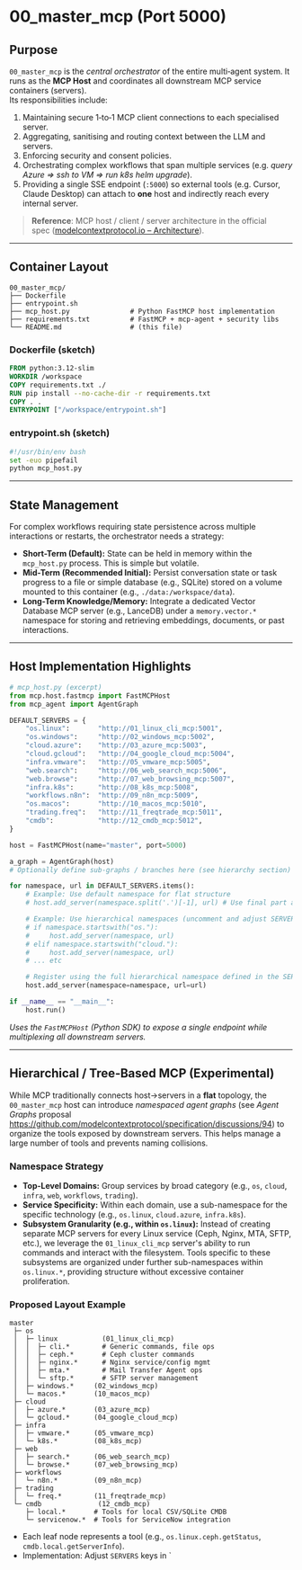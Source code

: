 # 00_master_mcp (Port 5000)

## Purpose
`00_master_mcp` is the *central orchestrator* of the entire multi‑agent system.  It runs as the **MCP Host** and coordinates all downstream MCP service containers (servers).  
Its responsibilities include:

1. Maintaining secure 1‑to‑1 MCP client connections to each specialised server.
2. Aggregating, sanitising and routing context between the LLM and servers.
3. Enforcing security and consent policies.
4. Orchestrating complex workflows that span multiple services (e.g. *query Azure ⇒ ssh to VM ⇒ run k8s helm upgrade*).
5. Providing a single SSE endpoint (`:5000`) so external tools (e.g. Cursor, Claude Desktop) can attach to **one** host and indirectly reach every internal server.

> **Reference**: MCP host / client / server architecture in the official spec ([modelcontextprotocol.io – Architecture](https://modelcontextprotocol.io/specification/2025-03-26/architecture)).

---

## Container Layout

```
00_master_mcp/
├── Dockerfile
├── entrypoint.sh
├── mcp_host.py               # Python FastMCP host implementation
├── requirements.txt          # FastMCP + mcp‑agent + security libs
└── README.md                 # (this file)
```

### Dockerfile (sketch)
```dockerfile
FROM python:3.12-slim
WORKDIR /workspace
COPY requirements.txt ./
RUN pip install --no-cache-dir -r requirements.txt
COPY . .
ENTRYPOINT ["/workspace/entrypoint.sh"]
```

### entrypoint.sh (sketch)
```bash
#!/usr/bin/env bash
set -euo pipefail
python mcp_host.py
```

---

## State Management

For complex workflows requiring state persistence across multiple interactions or restarts, the orchestrator needs a strategy:

- **Short-Term (Default):** State can be held in memory within the `mcp_host.py` process. This is simple but volatile.
- **Mid-Term (Recommended Initial):** Persist conversation state or task progress to a file or simple database (e.g., SQLite) stored on a volume mounted to this container (e.g., `./data:/workspace/data`).
- **Long-Term Knowledge/Memory:** Integrate a dedicated Vector Database MCP server (e.g., LanceDB) under a `memory.vector.*` namespace for storing and retrieving embeddings, documents, or past interactions.

---

## Host Implementation Highlights

```python
# mcp_host.py (excerpt)
from mcp.host.fastmcp import FastMCPHost
from mcp_agent import AgentGraph

DEFAULT_SERVERS = {
    "os.linux":       "http://01_linux_cli_mcp:5001",
    "os.windows":     "http://02_windows_mcp:5002",
    "cloud.azure":    "http://03_azure_mcp:5003",
    "cloud.gcloud":   "http://04_google_cloud_mcp:5004",
    "infra.vmware":   "http://05_vmware_mcp:5005",
    "web.search":     "http://06_web_search_mcp:5006",
    "web.browse":     "http://07_web_browsing_mcp:5007",
    "infra.k8s":      "http://08_k8s_mcp:5008",
    "workflows.n8n":  "http://09_n8n_mcp:5009",
    "os.macos":       "http://10_macos_mcp:5010",
    "trading.freq":   "http://11_freqtrade_mcp:5011",
    "cmdb":           "http://12_cmdb_mcp:5012",
}

host = FastMCPHost(name="master", port=5000)

a_graph = AgentGraph(host)
# Optionally define sub‑graphs / branches here (see hierarchy section)

for namespace, url in DEFAULT_SERVERS.items():
    # Example: Use default namespace for flat structure
    # host.add_server(namespace.split('.')[-1], url) # Use final part as namespace for flat view

    # Example: Use hierarchical namespaces (uncomment and adjust SERVERS keys)
    # if namespace.startswith("os."):
    #     host.add_server(namespace, url)
    # elif namespace.startswith("cloud."):
    #     host.add_server(namespace, url)
    # ... etc

    # Register using the full hierarchical namespace defined in the SERVERS dictionary keys
    host.add_server(namespace=namespace, url=url)

if __name__ == "__main__":
    host.run()
```

*Uses the `FastMCPHost` (Python SDK) to expose a single endpoint while multiplexing all downstream servers.*

---

## Hierarchical / Tree‑Based MCP (Experimental)

While MCP traditionally connects host→servers in a **flat** topology, the `00_master_mcp` host can introduce *namespaced agent graphs* (see *Agent Graphs* proposal <https://github.com/modelcontextprotocol/specification/discussions/94>) to organize the tools exposed by downstream servers. This helps manage a large number of tools and prevents naming collisions.

### Namespace Strategy

- **Top-Level Domains:** Group services by broad category (e.g., `os`, `cloud`, `infra`, `web`, `workflows`, `trading`).
- **Service Specificity:** Within each domain, use a sub-namespace for the specific technology (e.g., `os.linux`, `cloud.azure`, `infra.k8s`).
- **Subsystem Granularity (e.g., within `os.linux`):** Instead of creating separate MCP servers for every Linux service (Ceph, Nginx, MTA, SFTP, etc.), we leverage the `01_linux_cli_mcp` server's ability to run commands and interact with the filesystem. Tools specific to these subsystems are organized under further sub-namespaces within `os.linux.*`, providing structure without excessive container proliferation.

### Proposed Layout Example
```
master
 ├─ os
 │  ├─ linux           (01_linux_cli_mcp)
 │  │  ├─ cli.*        # Generic commands, file ops
 │  │  ├─ ceph.*       # Ceph cluster commands
 │  │  ├─ nginx.*      # Nginx service/config mgmt
 │  │  ├─ mta.*        # Mail Transfer Agent ops
 │  │  └─ sftp.*       # SFTP server management
 │  ├─ windows.*     (02_windows_mcp)
 │  └─ macos.*       (10_macos_mcp)
 ├─ cloud
 │  ├─ azure.*       (03_azure_mcp)
 │  └─ gcloud.*      (04_google_cloud_mcp)
 ├─ infra
 │  ├─ vmware.*      (05_vmware_mcp)
 │  └─ k8s.*         (08_k8s_mcp)
 ├─ web
 │  ├─ search.*      (06_web_search_mcp)
 │  └─ browse.*      (07_web_browsing_mcp)
 ├─ workflows
 │  └─ n8n.*         (09_n8n_mcp)
 ├─ trading
 │  └─ freq.*        (11_freqtrade_mcp)
 └─ cmdb              (12_cmdb_mcp)
    ├─ local.*       # Tools for local CSV/SQLite CMDB
    └─ servicenow.*  # Tools for ServiceNow integration
```

*   Each leaf node represents a tool (e.g., `os.linux.ceph.getStatus`, `cmdb.local.getServerInfo`).
*   Implementation: Adjust `SERVERS` keys in `